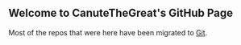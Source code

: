 ## Welcome to CanuteTheGreat's GitHub Page

Most of the repos that were here have been migrated to [Git](https://git.canutethegreat.com).
